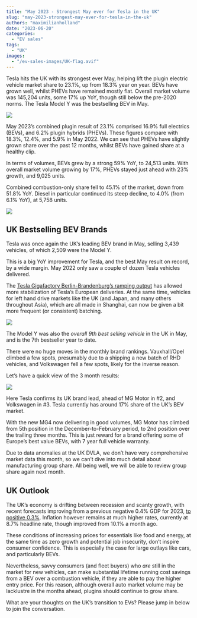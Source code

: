 ```yaml
---
title: "May 2023 - Strongest May ever for Tesla in the UK"
slug: "may-2023-strongest-may-ever-for-tesla-in-the-uk"
authors: "maximilianholland"
date: "2023-06-20"
categories:
  - "EV sales"
tags:
  - "UK"
images:
  - "/ev-sales-images/UK-flag.avif"
---
```


Tesla hits the UK with its strongest ever May, helping lift the plugin electric vehicle market share to 23.1%, up from 18.3% year on year. BEVs have grown well, whilst PHEVs have remained mostly flat. Overall market volume was 145,204 units, some 17% up YoY, though still below the pre-2020 norms. The Tesla Model Y was the bestselling BEV in May.

![](ev-sales-images/2023-05-UK-Passenger-Auto-Registrations.avif)

May 2023’s combined plugin result of 23.1% comprised 16.9% full electrics (BEVs), and 6.2% plugin hybrids (PHEVs). These figures compare with 18.3%, 12.4%, and 5.9% in May 2022. We can see that PHEVs have slightly grown share over the past 12 months, whilst BEVs have gained share at a healthy clip.

In terms of volumes, BEVs grew by a strong 59% YoY, to 24,513 units. With overall market volume growing by 17%, PHEVs stayed just ahead with 23% growth, and 9,025 units.

Combined combustion-only share fell to 45.1% of the market, down from 51.8% YoY. Diesel in particular continued its steep decline, to 4.0% (from 6.1% YoY), at 5,758 units.

![](ev-sales-images/2023-05-UK-Monthly-Powertrain-Market-Share.avif)

## UK Bestselling BEV Brands

Tesla was once again the UK’s leading BEV brand in May, selling 3,439 vehicles, of which 2,509 were the Model Y.

This is a big YoY improvement for Tesla, and the best May result on record, by a wide margin. May 2022 only saw a couple of dozen Tesla vehicles delivered.

The [Tesla Gigafactory Berlin-Brandenburg’s ramping output](/2023/06/17/may-2023-germans-love-the-domestic-tesla-model-y/) has allowed more stabilization of Tesla’s European deliveries. At the same time, vehicles for left hand drive markets like the UK (and Japan, and many others throughout Asia), which are all made in Shanghai, can now be given a bit more frequent (or consistent) batching.

![](ev-sales-images/2023-05-UK-BEV-Brand-_-Est.avif)

The Model Y was also the _overall 9th best selling vehicle_ in the UK in May, and is the 7th bestseller year to date.

There were no huge moves in the monthly brand rankings. Vauxhall/Opel climbed a few spots, presumably due to a shipping a new batch of RHD vehicles, and Volkswagen fell a few spots, likely for the inverse reason.

Let’s have a quick view of the 3 month results:

![](ev-sales-images/2023-05-UK-BEV-Brand-_-Est.-Trailing-Qtr.avif)

Here Tesla confirms its UK brand lead, ahead of MG Motor in #2, and Volkswagen in #3. Tesla currently has around 17% share of the UK’s BEV market.

With the new MG4 now delivering in good volumes, MG Motor has climbed from 5th position in the December-to-February period, to 2nd position over the trailing three months. This is just reward for a brand offering some of Europe’s best value BEVs, with 7 year full vehicle warranty.

Due to data anomalies at the UK DVLA, we don’t have very comprehensive market data this month, so we can’t dive into much detail about manufacturing group share. All being well, we will be able to review group share again next month.

## UK Outlook

The UK’s economy is drifting between recession and scanty growth, with recent forecasts improving from a previous negative 0.4% GDP for 2023, [to positive 0.3%](https://www.britishchambers.org.uk/news/2023/06/bcc-economic-forecast-upgrade-to-gdp-but-uk-economy-flatlining). Inflation however remains at much higher rates, currently at 8.7% headline rate, though improved from 10.1% a month ago.

These conditions of increasing prices for essentials like food and energy, at the same time as zero growth and potential job insecurity, don’t inspire consumer confidence. This is especially the case for large outlays like cars, and particularly BEVs.

Nevertheless, savvy consumers (and fleet buyers) who _are_ still in the market for new vehicles, can make substantial lifetime running cost savings from a BEV over a combustion vehicle, if they are able to pay the higher entry price. For this reason, although overall auto market volume may be lacklustre in the months ahead, plugins should continue to grow share.

What are your thoughts on the UK’s transition to EVs? Please jump in below to join the conversation.
